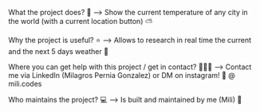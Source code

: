 What the project does? 🤔 --> Show the current temperature of any city in the world (with a current location button) ⛅

Why the project is useful? ⭐ --> Allows to research in real time the current and the next 5 days weather 🎉

Where you can get help with this project / get in contact? 🙋‍♀️💌 --> Contact me via LinkedIn (Milagros Pernia Gonzalez) or DM on instagram! 📩 @ mili.codes

Who maintains the project? 💻 --> Is built and maintained by me (Mili) 👋
 

